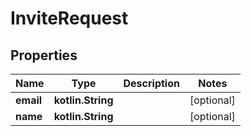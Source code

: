 
# InviteRequest

## Properties
Name | Type | Description | Notes
------------ | ------------- | ------------- | -------------
**email** | **kotlin.String** |  |  [optional]
**name** | **kotlin.String** |  |  [optional]



